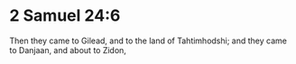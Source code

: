 # 2 Samuel 24:6

Then they came to Gilead, and to the land of Tahtimhodshi; and they came to Danjaan, and about to Zidon,